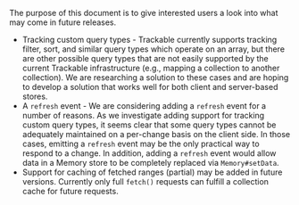 The purpose of this document is to give interested users a look into what may come in future releases.

* Tracking custom query types - Trackable currently supports tracking filter, sort, and similar query types which operate on an array, but there are other possible query types that are not easily supported by the current Trackable infrastructure (e.g., mapping a collection to another collection). We are researching a solution to these cases and are hoping to develop a solution that works well for both client and server-based stores.
* A `refresh` event - We are considering adding a `refresh` event for a number of reasons. As we investigate adding support for tracking custom query types, it seems clear that some query types cannot be adequately maintained on a per-change basis on the client side. In those cases, emitting a `refresh` event may be the only practical way to respond to a change. In addition, adding a `refresh` event would allow data in a Memory store to be completely replaced via `Memory#setData`.
* Support for caching of fetched ranges (partial) may be added in future versions. Currently only full `fetch()` requests can fulfill a collection cache for future requests.